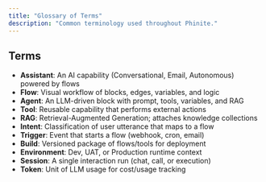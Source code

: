 ```yaml
---
title: "Glossary of Terms"
description: "Common terminology used throughout Phinite."
---
```


## Terms

- **Assistant**: An AI capability (Conversational, Email, Autonomous) powered by flows
- **Flow**: Visual workflow of blocks, edges, variables, and logic
- **Agent**: An LLM-driven block with prompt, tools, variables, and RAG
- **Tool**: Reusable capability that performs external actions
- **RAG**: Retrieval-Augmented Generation; attaches knowledge collections
- **Intent**: Classification of user utterance that maps to a flow
- **Trigger**: Event that starts a flow (webhook, cron, email)
- **Build**: Versioned package of flows/tools for deployment
- **Environment**: Dev, UAT, or Production runtime context
- **Session**: A single interaction run (chat, call, or execution)
- **Token**: Unit of LLM usage for cost/usage tracking
